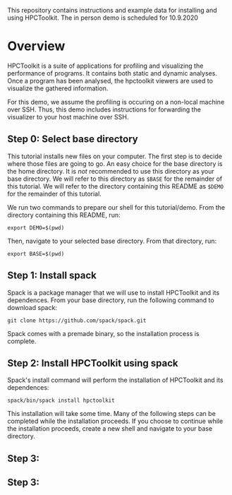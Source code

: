 This repository contains instructions and example data for installing and using HPCToolkit. The in person demo is scheduled for 10.9.2020

# Overview

HPCToolkit is a suite of applications for profiling and visualizing the performance of programs. It contains both static and dynamic analyses.
Once a program has been analysed, the hpctoolkit viewers are used to visualize the gathered information.

For this demo, we assume the profiling is occuring on a non-local machine over SSH. Thus, this demo includes instructions for forwarding the visualizer to your host machine over SSH.

## Step 0: Select base directory

This tutorial installs new files on your computer. The first step is to decide where those files are going to go. An easy choice for the base directory is the home directory. It is *not* recommended to use this directory as your base directory. We will refer to this directory as `$BASE` for the remainder of this tutorial. We will refer to the directory containing this README as `$DEMO` for the remainder of this tutorial.

We run two commands to prepare our shell for this tutorial/demo. From the directory containing this README, run:
```
export DEMO=$(pwd)
```
Then, navigate to your selected base directory. From that directory, run:
```
export BASE=$(pwd)
```

## Step 1: Install spack

Spack is a package manager that we will use to install HPCToolkit and its dependences. From your base directory, run the following command to download spack:
```
git clone https://github.com/spack/spack.git
```

Spack comes with a premade binary, so the installation process is complete.

## Step 2: Install HPCToolkit using spack

Spack's install command will perform the installation of HPCToolkit and its dependences:
```
spack/bin/spack install hpctoolkit
```

This installation will take some time. Many of the following steps can be completed while the installation proceeds. If you choose to continue while the installation proceeds, create a new shell and navigate to your base directory.

## Step 3: 

## Step 3: 
